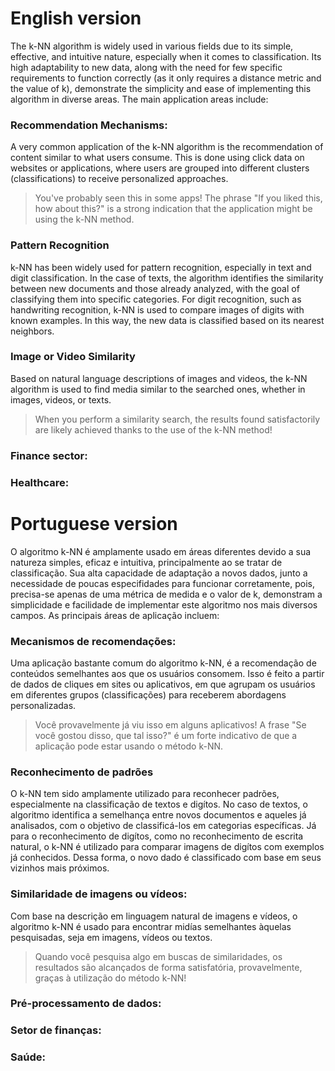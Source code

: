 # English version

The k-NN algorithm is widely used in various fields due to its simple, effective, and intuitive nature, especially when it comes to classification. Its high adaptability to new data, along with the need for few specific requirements to function correctly (as it only requires a distance metric and the value of k), demonstrate the simplicity and ease of implementing this algorithm in diverse areas. The main application areas include:

### Recommendation Mechanisms:
A very common application of the k-NN algorithm is the recommendation of content similar to what users consume. This is done using click data on websites or applications, where users are grouped into different clusters (classifications) to receive personalized approaches.
> You've probably seen this in some apps! The phrase "If you liked this, how about this?" is a strong indication that the application might be using the k-NN method.

### Pattern Recognition
k-NN has been widely used for pattern recognition, especially in text and digit classification. In the case of texts, the algorithm identifies the similarity between new documents and those already analyzed, with the goal of classifying them into specific categories. For digit recognition, such as handwriting recognition, k-NN is used to compare images of digits with known examples. In this way, the new data is classified based on its nearest neighbors.

### Image or Video Similarity
Based on natural language descriptions of images and videos, the k-NN algorithm is used to find media similar to the searched ones, whether in images, videos, or texts.
> When you perform a similarity search, the results found satisfactorily are likely achieved thanks to the use of the k-NN method!

### Finance sector:

### Healthcare:

# Portuguese version

O algoritmo k-NN é amplamente usado em áreas diferentes devido a sua natureza simples, eficaz e intuitiva, principalmente ao se tratar de classificação. Sua alta capacidade de adaptação a novos dados, junto a necessidade de poucas especifidades para funcionar corretamente, pois, precisa-se apenas de uma métrica de medida e o valor de k, demonstram a simplicidade e facilidade de implementar este algoritmo nos mais diversos campos. As principais áreas de aplicação incluem:

### Mecanismos de recomendações: 
Uma aplicação bastante comum do algoritmo k-NN, é a recomendação de conteúdos semelhantes aos que os usuários consomem. Isso é feito a partir de dados de cliques em sites ou aplicativos, em que agrupam os usuários em diferentes grupos (classificações) para receberem abordagens personalizadas.
> Você provavelmente já viu isso em alguns aplicativos! A frase "Se você gostou disso, que tal isso?" é um forte indicativo de que a aplicação pode estar usando o método k-NN.

### Reconhecimento de padrões
O k-NN tem sido amplamente utilizado para reconhecer padrões, especialmente na classificação de textos e digítos. No caso de textos, o algoritmo identifica a semelhança entre novos documentos e aqueles já analisados, com o objetivo de classificá-los em categorias específicas. Já para o reconhecimento de digítos, como no reconhecimento de escrita natural, o k-NN é utilizado para comparar imagens de digítos com exemplos já conhecidos. Dessa forma, o novo dado é classificado com base em seus vizinhos mais próximos.

### Similaridade de imagens ou vídeos:
Com base na descrição em linguagem natural de imagens e vídeos, o algoritmo k-NN é usado para encontrar midías semelhantes àquelas pesquisadas, seja em imagens, vídeos ou textos.
> Quando você pesquisa algo em buscas de similaridades, os resultados são alcançados de forma satisfatória, provavelmente, graças à utilização do método k-NN!

### Pré-processamento de dados:

### Setor de finanças:

### Saúde:


